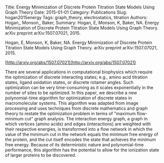 Title: Energy Minimization of Discrete Protein Titration State Models Using Graph Theory
Date: 2015-01-01
Category: Publications
Slug: hogan2015energy
Tags: graph_theory, electrostatics, titration
Authors: Hogan,, Monson,, Baker,
Summary: Hogan, E, Monson, K, Baker, NA. Energy Minimization of Discrete Protein Titration State Models Using Graph Theory. arXiv preprint arXiv:1507.07021, 2015. 

Hogan, E, Monson, K, Baker, NA. Energy Minimization of Discrete Protein Titration State Models Using Graph Theory. arXiv preprint arXiv:1507.07021, 2015. 

[http://arxiv.org/abs/1507.07021](http://arxiv.org/abs/1507.07021)

There are several applications in computational biophysics which require the optimization of discrete interacting states; e.g., amino acid titration states, ligand oxidation states, or discrete rotamer angles. Such optimization can be very time-consuming as it scales exponentially in the number of sites to be optimized. In this paper, we describe a new polynomial-time algorithm for optimization of discrete states in macromolecular systems. This algorithm was adapted from image processing and uses techniques from discrete mathematics and graph theory to restate the optimization problem in terms of "maximum flow-minimum cut" graph analysis. The interaction energy graph, a graph in which vertices (amino acids) and edges (interactions) are weighted with their respective energies, is transformed into a flow network in which the value of the minimum cut in the network equals the minimum free energy of the protein, and the cut itself encodes the state that achieves the minimum free energy. Because of its deterministic nature and polynomial-time performance, this algorithm has the potential to allow for the ionization state of larger proteins to be discovered.
